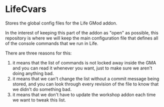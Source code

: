 LifeCvars
=========

Stores the global config files for the Life GMod addon.


In the interest of keeping this part of the addon as "open" as possible, this repository is where we will keep the main configuration file that defines all of the console commands that we run in Life.

There are three reasons for this:
1. it means that the list of commands is not locked away inside the GMA and you can read it whenever you want, just to make sure we aren't doing anything bad.
2. it means that we can't change the list without a commit message being stored, and you can look through every revision of the file to know that we didn't do something bad.
3. it means that we don't have to update the workshop addon each time we want to tweak this list.

